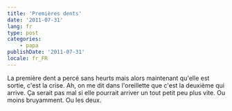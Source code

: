 ```yaml
---
title: 'Premières dents'
date: '2011-07-31'
lang: fr
type: post
categories:
    - papa
publishDate: '2011-07-31'
locale: fr_FR
---
```


La première dent a percé sans heurts mais alors maintenant qu'elle est sortie, c'est la crise. Ah, on me dit dans l'oreillette que c'est la deuxième qui arrive. Ça serait pas mal si elle pourrait arriver un tout petit peu plus vite. Ou moins bruyamment. Ou les deux.

